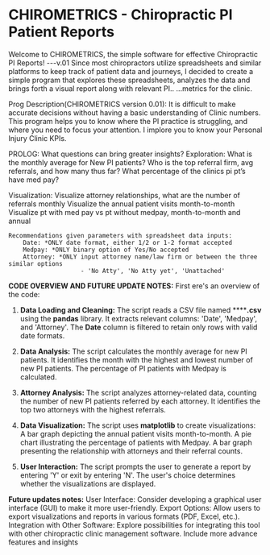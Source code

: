 # CHIROMETRICS - Chiropractic PI Patient Reports
Welcome to CHIROMETRICS, the simple software for effective Chiropractic PI Reports! ---v.01
Since most chiropractors utilize spreadsheets and similar platforms to keep track of patient data and journeys, I decided to create a simple program that explores these spreadsheets, analyzes the data and brings forth a visual report along with relevant PI..
...metrics for the clinic.

Prog Description(CHIROMETRICS version 0.01):
It is difficult to make accurate decisions without having a basic understanding of Clinic
numbers. This program helps you to know where the PI practice is struggling,
and where you need to focus your attention. I implore you to know your Personal Injury Clinic KPIs.

PROLOG:
What questions can bring greater insights?
Exploration:
    What is the monthly average for New PI patients?
    Who is the top referral firm, avg referrals, and how many thus far?
    What percentage of the clinics pi pt’s have med pay?

Visualization:
    Visualize attorney relationships, what are the number of referrals monthly
    Visualize the annual patient visits month-to-month
    Visualize pt with med pay vs pt without medpay, month-to-month and annual

    Recommendations given parameters with spreadsheet data inputs:
        Date: *ONLY date format, either 1/2 or 1-2 format accepted
        Medpay: *ONLY binary option of Yes/No accepted
        Attorney: *ONLY input attorney name/law firm or between the three similar options
                        - 'No Atty', 'No Atty yet', 'Unattached'

****CODE OVERVIEW AND FUTURE UPDATE NOTES:****
First ere's an overview of the code:

1) **Data Loading and Cleaning:**
The script reads a CSV file named ******.csv** using the **pandas** library.
It extracts relevant columns: 'Date', 'Medpay', and 'Attorney'.
The **Date** column is filtered to retain only rows with valid date formats.

2) **Data Analysis:**
The script calculates the monthly average for new PI patients.
It identifies the month with the highest and lowest number of new PI patients.
The percentage of PI patients with Medpay is calculated.

3) **Attorney Analysis:**
The script analyzes attorney-related data, counting the number of new PI patients referred by each attorney.
It identifies the top two attorneys with the highest referrals.

4) **Data Visualization:**
The script uses **matplotlib** to create visualizations:
A bar graph depicting the annual patient visits month-to-month.
A pie chart illustrating the percentage of patients with Medpay.
A bar graph presenting the relationship with attorneys and their referral counts.

5) **User Interaction:**
The script prompts the user to generate a report by entering 'Y' or exit by entering 'N'.
The user's choice determines whether the visualizations are displayed.

**Future updates notes:**
User Interface: Consider developing a graphical user interface (GUI) to make it more user-friendly.
Export Options: Allow users to export visualizations and reports in various formats (PDF, Excel, etc.).
Integration with Other Software: Explore possibilities for integrating this tool with other chiropractic clinic management software.
Include more advance features and insights
